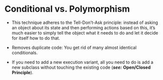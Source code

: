 # Conditional vs. Polymorphism

- This technique adheres to the Tell-Don’t-Ask principle: instead of asking an object about its state and then performing actions based on this, it’s much easier to simply tell the object what it needs to do and let it decide for itself how to do that.

- Removes duplicate code: You get rid of many almost identical conditionals.

- If you need to add a new execution variant, all you need to do is add a new subclass without touching the existing code (**_see:_** **Open/Closed Principle**).
